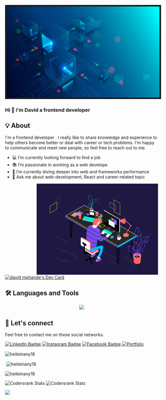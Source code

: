<img alt="coding" width="100%" height="300" border="5%" src="/assets/Header1.jpg">

### Hi 👋 i'm David a frontend developer

<h2>💡‍ About</h2>

<!--  About Section  -->
I'm a frontend developer . I really like to share knowledge and experience to help others become better or deal with career or tech problems. I'm happy to communicate and meet new people, so feel free to reach out to me.

- 💻 I’m currently looking forward to find a job
- 📚 I’m passionate in working as a web develope
- 🌱 I’m currently diving deeper into web and frameworks performance
- 💬 Ask me about web-development, React and career-related topic

<!--  For Coder Gif Image  -->
<img align="right" alt="coding" width="400" src="/assets/Animated Coder.gif">
<a href="https://app.daily.dev/DavidMphande"><img src="https://api.daily.dev/devcards/80028a53da454fe691bd9d99b9c42781.png?r=qof" width="400" alt="david mphande's Dev Card"/></a>

<h2>🛠️ Languages and Tools</h2>
<!--  For Skills Icons  -->
<p align="center">
  <a href="https://skillicons.dev">
    <img src="https://skillicons.dev/icons?i=html,css,javascript,photoshop,illustrator" />
  </a>
</p>

<h2>💬 Let's connect</h2>

Feel free to contact me on these social networks.
  
  <!--  For Social Links  -->
[![LinkedIn Badge](https://img.shields.io/badge/LinkedIn-0077B5?style=for-the-badge&logo=linkedin&logoColor=white)](https://www.linkedin.com/in/david-mphande-0721ab236/) [![Instagram Badge](https://img.shields.io/badge/Instagram-E4405F?style=for-the-badge&logo=instagram&logoColor=white)](https://www.instagram.com/davidmphande1/) [![Facebook Badge](https://img.shields.io/badge/Facebook-1877F2?style=for-the-badge&logo=facebook&logoColor=white)](https://web.facebook.com/david.mphande.35/) [![Portfolio](https://img.shields.io/badge/website-000000?style=for-the-badge&logo=About.me&logoColor=white)](https://davidmphande.netlify.app)

<!--  Most Used Language  -->
<p><img align="center" src="https://github-readme-stats.vercel.app/api/top-langs?username=heiteinany18&show_icons=true&locale=en&layout=compact" alt="heiteinany18" /></p>

<!--  GitHub Stats  -->
<p>&nbsp;<img align="center" src="https://github-readme-stats.vercel.app/api?username=heiteinany18&show_icons=true&locale=en" alt="heiteinany18" /></p>

<!--  Streak Stats  -->
<p><img align="center" src="https://github-readme-streak-stats.herokuapp.com/?user=heiteinany18&" alt="heiteinany18" /></p
  
  <!--  Codersrank Stats  -->
<img alt="Codersrank Stats"  width="80%" height="200" border="0%" src="https://cr-ss-service.azurewebsites.net/api/ScreenShot?widget=summary&username=heiteinany18">
  <img alt="Codersrank Stats"  width="80%" height="200" border="0%" src="https://cr-skills-chart-widget.azurewebsites.net/api/api?username=heiteinany18">
  
  <img
  src="https://cr-skills-chart-widget.azurewebsites.net/api/api?username=heiteinany18&skills=JavaScript,TypeScript&show-other-skills=true"
/>

